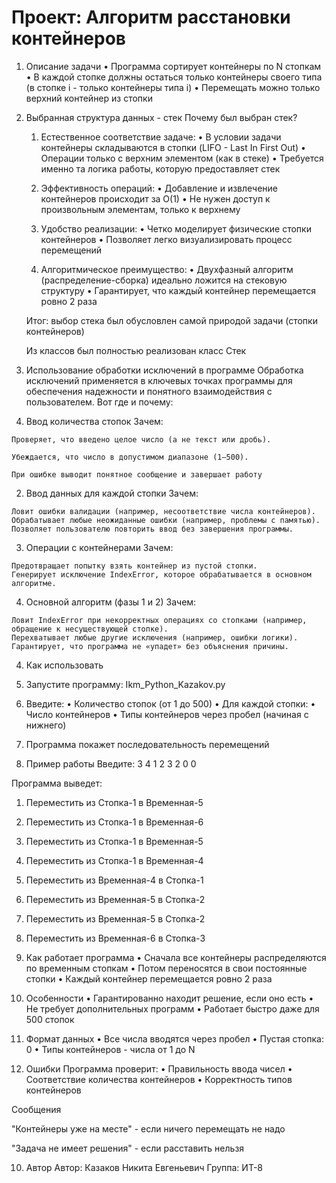 # Проект: Алгоритм расстановки контейнеров

1. Описание задачи
 • Программа сортирует контейнеры по N стопкам
 • В каждой стопке должны остаться только контейнеры своего типа (в стопке i - только контейнеры типа i)
 • Перемещать можно только верхний контейнер из стопки

2. Выбранная структура данных - стек
   Почему был выбран стек?
   
   1. Естественное соответствие задаче:
   • В условии задачи контейнеры складываются в стопки (LIFO - Last In First Out)
   • Операции только с верхним элементом (как в стеке)
   • Требуется именно та логика работы, которую предоставляет стек

   2. Эффективность операций:
   • Добавление и извлечение контейнеров происходит за O(1)
   • Не нужен доступ к произвольным элементам, только к верхнему

   3. Удобство реализации:
   • Четко моделирует физические стопки контейнеров
   • Позволяет легко визуализировать процесс перемещений
   4. Алгоритмическое преимущество:
   • Двухфазный алгоритм (распределение-сборка) идеально ложится на стековую структуру
   • Гарантирует, что каждый контейнер перемещается ровно 2 раза
   
   Итог: выбор стека был обусловлен самой природой задачи (стопки контейнеров)

   Из классов был полностью реализован класс Стек

3. Использование обработки исключений в программе
  Обработка исключений применяется в ключевых точках программы для обеспечения надежности и понятного взаимодействия с пользователем. Вот где и почему:

  1. Ввод количества стопок
     Зачем:

	Проверяет, что введено целое число (а не текст или дробь).

	Убеждается, что число в допустимом диапазоне (1–500).

	При ошибке выводит понятное сообщение и завершает работу

  2. Ввод данных для каждой стопки
     Зачем:

	Ловит ошибки валидации (например, несоответствие числа контейнеров).
	Обрабатывает любые неожиданные ошибки (например, проблемы с памятью).
	Позволяет пользователю повторить ввод без завершения программы.

  3. Операции с контейнерами
     Зачем:

	Предотвращает попытку взять контейнер из пустой стопки.
	Генерирует исключение IndexError, которое обрабатывается в основном алгоритме.

  4. Основной алгоритм (фазы 1 и 2)
     Зачем:

	Ловит IndexError при некорректных операциях со стопками (например, обращение к несуществующей стопке).
	Перехватывает любые другие исключения (например, ошибки логики).
	Гарантирует, что программа не «упадет» без объяснения причины.

4. Как использовать

 1. Запустите программу: Ikm_Python_Kazakov.py

 2. Введите:
     • Количество стопок (от 1 до 500)
     • Для каждой стопки:
	 • Число контейнеров
	 • Типы контейнеров через пробел (начиная с нижнего)

 3. Программа покажет последовательность перемещений

5. Пример работы
  Введите:
  3
  4 1 2 3 2
  0
  0

Программа выведет:
  1. Переместить из Стопка-1 в Временная-5
  2. Переместить из Стопка-1 в Временная-6
  3. Переместить из Стопка-1 в Временная-5
  4. Переместить из Стопка-1 в Временная-4
  5. Переместить из Временная-4 в Стопка-1
  6. Переместить из Временная-5 в Стопка-2
  7. Переместить из Временная-5 в Стопка-2
  8. Переместить из Временная-6 в Стопка-3

6. Как работает программа
 • Сначала все контейнеры распределяются по временным стопкам
 • Потом переносятся в свои постоянные стопки
 • Каждый контейнер перемещается ровно 2 раза

7. Особенности
 • Гарантированно находит решение, если оно есть
 • Не требует дополнительных программ
 • Работает быстро даже для 500 стопок

8. Формат данных
 • Все числа вводятся через пробел
 • Пустая стопка: 0
 • Типы контейнеров - числа от 1 до N

9. Ошибки
Программа проверит:
 • Правильность ввода чисел
 • Соответствие количества контейнеров
 • Корректность типов контейнеров

Сообщения

"Контейнеры уже на месте" - если ничего перемещать не надо

"Задача не имеет решения" - если расставить нельзя

10. Автор
Автор: Казаков Никита Евгеньевич 
Группа: ИТ-8
